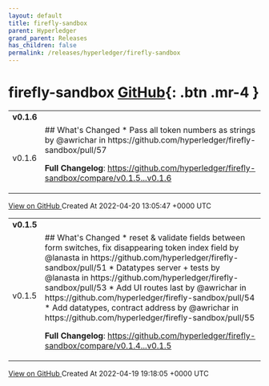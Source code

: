 ```yaml
---
layout: default
title: firefly-sandbox
parent: Hyperledger
grand_parent: Releases
has_children: false
permalink: /releases/hyperledger/firefly-sandbox
---
```


# firefly-sandbox <span class="fs-3 right-align">[GitHub](https://github.com/hyperledger/firefly-sandbox){: .btn .mr-4 }</span>


<div>
    <table>
        <tr>
            <td colspan="2">
                <b>
                    v0.1.6
                </b>
            </td>
        </tr>
        <tr>
            <td>
                <span class="chip">
                    v0.1.6
                </span>
            </td>
            <td>
                ## What's Changed
* Pass all token numbers as strings by @awrichar in https://github.com/hyperledger/firefly-sandbox/pull/57


**Full Changelog**: https://github.com/hyperledger/firefly-sandbox/compare/v0.1.5...v0.1.6
            </td>
        </tr>
    </table>
    <a href="https://github.com/hyperledger/firefly-sandbox/releases/tag/v0.1.6" class=".btn">
        View on GitHub
    </a>
    <span class="right-align">
        Created At 2022-04-20 13:05:47 +0000 UTC
    </span>
</div>

<div>
    <table>
        <tr>
            <td colspan="2">
                <b>
                    v0.1.5
                </b>
            </td>
        </tr>
        <tr>
            <td>
                <span class="chip">
                    v0.1.5
                </span>
            </td>
            <td>
                ## What's Changed
* reset & validate fields between form switches, fix disappearing token index field by @lanasta in https://github.com/hyperledger/firefly-sandbox/pull/51
* Datatypes server + tests by @lanasta in https://github.com/hyperledger/firefly-sandbox/pull/53
* Add UI routes last by @awrichar in https://github.com/hyperledger/firefly-sandbox/pull/54
* Add datatypes, contract address by @awrichar in https://github.com/hyperledger/firefly-sandbox/pull/55


**Full Changelog**: https://github.com/hyperledger/firefly-sandbox/compare/v0.1.4...v0.1.5
            </td>
        </tr>
    </table>
    <a href="https://github.com/hyperledger/firefly-sandbox/releases/tag/v0.1.5" class=".btn">
        View on GitHub
    </a>
    <span class="right-align">
        Created At 2022-04-19 19:18:05 +0000 UTC
    </span>
</div>

